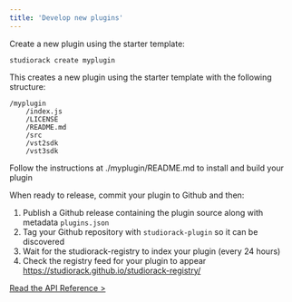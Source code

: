 ```yaml
---
title: 'Develop new plugins'
---
```


Create a new plugin using the starter template:

    studiorack create myplugin

This creates a new plugin using the starter template with the following structure:

    /myplugin
        /index.js
        /LICENSE
        /README.md
        /src
        /vst2sdk
        /vst3sdk


Follow the instructions at ./myplugin/README.md to install and build your plugin

When ready to release, commit your plugin to Github and then:

1. Publish a Github release containing the plugin source along with metadata `plugins.json`
2. Tag your Github repository with `studiorack-plugin` so it can be discovered
3. Wait for the studiorack-registry to index your plugin (every 24 hours)
4. Check the registry feed for your plugin to appear https://studiorack.github.io/studiorack-registry/


[Read the API Reference &gt;](/docs/06-command-line)
